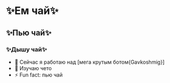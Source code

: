 # ✨Ем чай✨
## ✨Пью чай✨
### ✨Дышу чай✨

- 🔭 Сейчас я работаю над [мега крутым ботом{Gavkoshmig}]
- 🌱 Изучаю чето
- ⚡ Fun fact: пью чай

